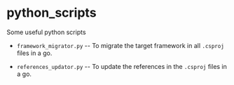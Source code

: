 # python_scripts
Some useful python scripts

- `framework_migrator.py`
-- To migrate the target framework in all `.csproj` files in a go.

- `references_updator.py`
-- To update the references in the `.csproj` files in a go.

